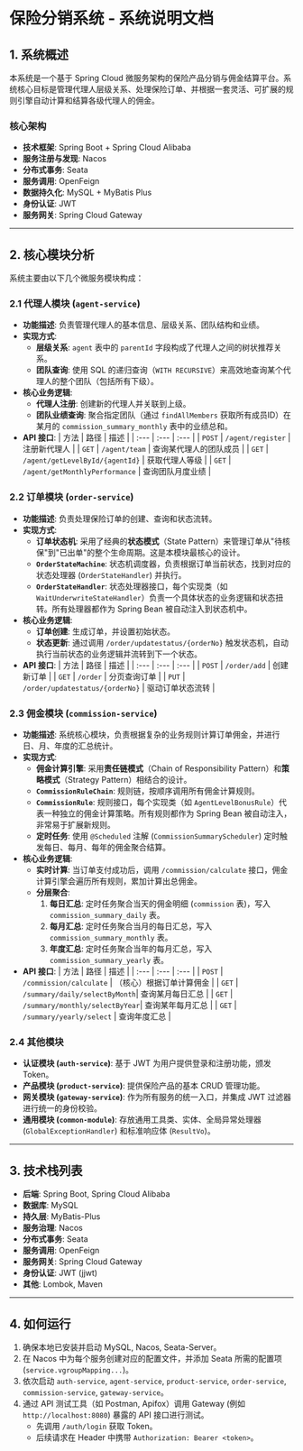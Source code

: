 # 保险分销系统 - 系统说明文档

## 1. 系统概述

本系统是一个基于 Spring Cloud 微服务架构的保险产品分销与佣金结算平台。系统核心目标是管理代理人层级关系、处理保险订单、并根据一套灵活、可扩展的规则引擎自动计算和结算各级代理人的佣金。

### 核心架构
- **技术框架**: Spring Boot + Spring Cloud Alibaba
- **服务注册与发现**: Nacos
- **分布式事务**: Seata
- **服务调用**: OpenFeign
- **数据持久化**: MySQL + MyBatis Plus
- **身份认证**: JWT
- **服务网关**: Spring Cloud Gateway

---

## 2. 核心模块分析

系统主要由以下几个微服务模块构成：

### 2.1 代理人模块 (`agent-service`)

- **功能描述**: 负责管理代理人的基本信息、层级关系、团队结构和业绩。
- **实现方式**:
    - **层级关系**: `agent` 表中的 `parentId` 字段构成了代理人之间的树状推荐关系。
    - **团队查询**: 使用 SQL 的递归查询（`WITH RECURSIVE`）来高效地查询某个代理人的整个团队（包括所有下级）。
- **核心业务逻辑**:
    - **代理人注册**: 创建新的代理人并关联到上级。
    - **团队业绩查询**: 聚合指定团队（通过 `findAllMembers` 获取所有成员ID）在某月的 `commission_summary_monthly` 表中的业绩总和。
- **API 接口**:
| 方法 | 路径 | 描述 |
| :--- | :--- | :--- |
| `POST` | `/agent/register` | 注册新代理人 |
| `GET` | `/agent/team` | 查询某代理人的团队成员 |
| `GET` | `/agent/getLevelById/{agentId}` | 获取代理人等级 |
| `GET` | `/agent/getMonthlyPerformance` | 查询团队月度业绩 |


### 2.2 订单模块 (`order-service`)

- **功能描述**: 负责处理保险订单的创建、查询和状态流转。
- **实现方式**:
    - **订单状态机**: 采用了经典的**状态模式**（State Pattern）来管理订单从"待核保"到"已出单"的整个生命周期。这是本模块最核心的设计。
    - **`OrderStateMachine`**: 状态机调度器，负责根据订单当前状态，找到对应的状态处理器 (`OrderStateHandler`) 并执行。
    - **`OrderStateHandler`**: 状态处理器接口，每个实现类（如 `WaitUnderwriteStateHandler`）负责一个具体状态的业务逻辑和状态扭转。所有处理器都作为 Spring Bean 被自动注入到状态机中。
- **核心业务逻辑**:
    - **订单创建**: 生成订单，并设置初始状态。
    - **状态更新**: 通过调用 `/order/updatestatus/{orderNo}` 触发状态机，自动执行当前状态的业务逻辑并流转到下一个状态。
- **API 接口**:
| 方法 | 路径 | 描述 |
| :--- | :--- | :--- |
| `POST` | `/order/add` | 创建新订单 |
| `GET` | `/order` | 分页查询订单 |
| `PUT` | `/order/updatestatus/{orderNo}` | 驱动订单状态流转 |

### 2.3 佣金模块 (`commission-service`)

- **功能描述**: 系统核心模块，负责根据复杂的业务规则计算订单佣金，并进行日、月、年度的汇总统计。
- **实现方式**:
    - **佣金计算引擎**: 采用**责任链模式**（Chain of Responsibility Pattern）和**策略模式**（Strategy Pattern）相结合的设计。
    - **`CommissionRuleChain`**: 规则链，按顺序调用所有佣金计算规则。
    - **`CommissionRule`**: 规则接口，每个实现类（如 `AgentLevelBonusRule`）代表一种独立的佣金计算策略。所有规则都作为 Spring Bean 被自动注入，非常易于扩展新规则。
    - **定时任务**: 使用 `@Scheduled` 注解 (`CommissionSummaryScheduler`) 定时触发每日、每月、每年的佣金聚合结算。
- **核心业务逻辑**:
    - **实时计算**: 当订单支付成功后，调用 `/commission/calculate` 接口，佣金计算引擎会遍历所有规则，累加计算出总佣金。
    - **分层聚合**:
        1.  **每日汇总**: 定时任务聚合当天的佣金明细 (`commission` 表)，写入 `commission_summary_daily` 表。
        2.  **每月汇总**: 定时任务聚合当月的每日汇总，写入 `commission_summary_monthly` 表。
        3.  **年度汇总**: 定时任务聚合当年的每月汇总，写入 `commission_summary_yearly` 表。
- **API 接口**:
| 方法 | 路径 | 描述 |
| :--- | :--- | :--- |
| `POST` | `/commission/calculate` | （核心）根据订单计算佣金 |
| `GET` | `/summary/daily/selectByMonth`| 查询某月每日汇总 |
| `GET` | `/summary/monthly/selectByYear`| 查询某年每月汇总 |
| `GET` | `/summary/yearly/select` | 查询年度汇总 |


### 2.4 其他模块

- **认证模块 (`auth-service`)**: 基于 JWT 为用户提供登录和注册功能，颁发 Token。
- **产品模块 (`product-service`)**: 提供保险产品的基本 CRUD 管理功能。
- **网关模块 (`gateway-service`)**: 作为所有服务的统一入口，并集成 JWT 过滤器进行统一的身份校验。
- **通用模块 (`common-module`)**: 存放通用工具类、实体、全局异常处理器 (`GlobalExceptionHandler`) 和标准响应体 (`ResultVo`)。

---

## 3. 技术栈列表

- **后端**: Spring Boot, Spring Cloud Alibaba
- **数据库**: MySQL
- **持久层**: MyBatis-Plus
- **服务治理**: Nacos
- **分布式事务**: Seata
- **服务调用**: OpenFeign
- **服务网关**: Spring Cloud Gateway
- **身份认证**: JWT (jjwt)
- **其他**: Lombok, Maven

---

## 4. 如何运行

1.  确保本地已安装并启动 MySQL, Nacos, Seata-Server。
2.  在 Nacos 中为每个服务创建对应的配置文件，并添加 Seata 所需的配置项 (`service.vgroupMapping...`)。
3.  依次启动 `auth-service`, `agent-service`, `product-service`, `order-service`, `commission-service`, `gateway-service`。
4.  通过 API 测试工具（如 Postman, Apifox）调用 Gateway (例如 `http://localhost:8080`) 暴露的 API 接口进行测试。
    -   先调用 `/auth/login` 获取 Token。
    -   后续请求在 Header 中携带 `Authorization: Bearer <token>`。 
